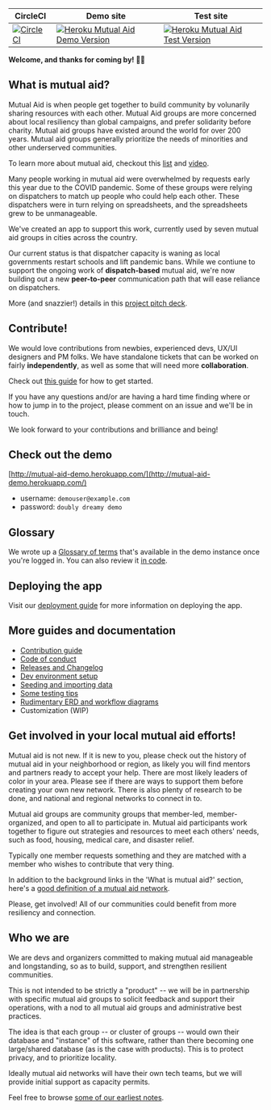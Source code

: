 |CircleCI|Demo site|Test site|
|-|-|-|
|[![CircleCI](https://circleci.com/gh/rubyforgood/mutual-aid/tree/main.svg?style=svg)](https://circleci.com/gh/rubyforgood/mutual-aid/tree/main)|[![Heroku Mutual Aid Demo Version](https://badgen.net/https/mutual-aid-demo.herokuapp.com/version)](https://mutual-aid-demo.herokuapp.com)|[![Heroku Mutual Aid Test Version](https://badgen.net/https/mutual-aid-test.herokuapp.com/version)](https://mutual-aid-test.herokuapp.com)|

**Welcome, and thanks for coming by! 👋🏾**

## What is mutual aid?
Mutual Aid is when people get together to build community by volunarily sharing resources with each other. Mutual Aid groups are more concerned about local resiliency than global campaigns, and prefer solidarity before charity. Mutual aid groups have existed around the world for over 200 years. Mutual aid groups generally prioritize the needs of minorities and other underserved communities.

To learn more about mutual aid, checkout this [list](https://bigdoorbrigade.wordpress.com/2017/01/31/what-do-we-mean-by-mutual-aid/) and [video](https://www.deanspade.net/2019/07/10/animated-video-about-mutual-aid/).

Many people working in mutual aid were overwhelmed by requests early this year due to the COVID pandemic. Some of these groups were relying on dispatchers to match up people who could help each other. These dispatchers were in turn relying on spreadsheets, and the spreadsheets grew to be unmanageable.

We've created an app to support this work, currently used by seven mutual aid groups in cities across the country.

Our current status is that dispatcher capacity is waning as local governments restart schools and lift pandemic bans. While we contiune to support the ongoing work of **dispatch-based** mutual aid, we're now building out a new **peer-to-peer** communication path that will ease reliance on dispatchers.

More (and snazzier!) details in this [project pitch deck](https://docs.google.com/presentation/d/1iUakTWYsj1tMAyOUO-1gp4oxNJzwGTFsZnkkDJk8Ax8/edit?usp=drive_web&ouid=109561030287749477812).

## Contribute!
We would love contributions from newbies, experienced devs, UX/UI designers and PM folks. We have standalone tickets that can be worked on fairly **independently**, as well as some that will need more **collaboration**.

Check out [this guide](doc/contributing.md) for how to get started.

If you have any questions and/or are having a hard time finding where or how to jump in to the project, please comment on an issue and we'll be in touch.

We look forward to your contributions and brilliance and being!

## Check out the demo
[http://mutual-aid-demo.herokuapp.com/](http://mutual-aid-demo.herokuapp.com/)

* username: `demouser@example.com`
* password: `doubly dreamy demo`

## Glossary
We wrote up a [Glossary of terms](http://mutual-aid-demo.herokuapp.com/admin/glossary)  that's available in the demo instance once you're logged in.
You can also review it [in code](app/views/admin/glossary.html.erb).

## Deploying the app
Visit our [deployment guide](doc/deployment.md) for more information on deploying the app.

## More guides and documentation
* [Contribution guide](doc/contributing.md)
* [Code of conduct](https://github.com/rubyforgood/code-of-conduct)
* [Releases and Changelog](https://github.com/rubyforgood/mutual-aid/releases)
* [Dev environment setup](doc/setup.md)
* [Seeding and importing data](doc/seeding.md)
* [Some testing tips](doc/testing.md)
* [Rudimentary ERD and workflow diagrams](db/db_diagram_yEd.graphml)
* Customization (WIP)

## Get involved in your local mutual aid efforts!
Mutual aid is not new. If it is new to you, please check out the history of mutual aid in your neighborhood or region, as likely you will find mentors and partners ready to accept your help. There are most likely leaders of color in your area. Please see if there are ways to support them before creating your own new network. There is also plenty of research to be done, and national and regional networks to connect in to.

Mutual aid groups are community groups that member-led, member-organized, and open to all to participate in.
Mutual aid participants work together to figure out strategies and resources to meet each others' needs, such as food, housing, medical care, and disaster relief.

Typically one member requests something and they are matched with a member who wishes to contribute that very thing.

In addition to the background links in the 'What is mutual aid?' section, here's a [good definition of a mutual aid network](https://www.idealist.org/en/days/what-is-a-mutual-aid-network).

Please, get involved! All of our communities could benefit from more resiliency and connection.

## Who we are
We are devs and organizers committed to making mutual aid manageable and longstanding, so as to build, support, and strengthen resilient communities.

This is not intended to be strictly a "product" -- we will be in partnership with specific mutual aid groups to solicit feedback and support their operations, with a nod to all mutual aid groups and administrative best practices.

The idea is that each group -- or cluster of groups -- would own their database and "instance" of this software, rather than there becoming one large/shared database (as is the case with products). This is to protect privacy, and to prioritize locality.

Ideally mutual aid networks will have their own tech teams, but we will provide initial support as capacity permits.

Feel free to browse [some of our earliest notes](doc/orientation.md).
